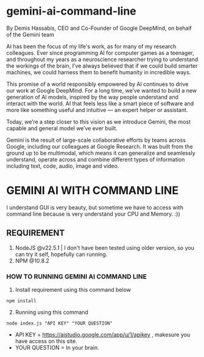 # gemini-ai-command-line
By Demis Hassabis, CEO and Co-Founder of Google DeepMind, on behalf of the Gemini team

AI has been the focus of my life's work, as for many of my research colleagues. Ever since programming AI for computer games as a teenager, and throughout my years as a neuroscience researcher trying to understand the workings of the brain, I’ve always believed that if we could build smarter machines, we could harness them to benefit humanity in incredible ways.

This promise of a world responsibly empowered by AI continues to drive our work at Google DeepMind. For a long time, we’ve wanted to build a new generation of AI models, inspired by the way people understand and interact with the world. AI that feels less like a smart piece of software and more like something useful and intuitive — an expert helper or assistant.

Today, we’re a step closer to this vision as we introduce Gemini, the most capable and general model we’ve ever built.

Gemini is the result of large-scale collaborative efforts by teams across Google, including our colleagues at Google Research. It was built from the ground up to be multimodal, which means it can generalize and seamlessly understand, operate across and combine different types of information including text, code, audio, image and video.

# GEMINI AI WITH COMMAND LINE 

I understand GUI is very beauty, but sometime we have to access with command line because is very understand your CPU and Memory. :))

## REQUIREMENT

1. NodeJS @v22.5.1 | I don't have been tested using older version, so you can try it self, hopefully can running.
2. NPM @10.8.2 

### HOW TO RUNNING GEMINI AI COMMAND LINE
1. Install requirement using this command below

```Command
npm install
```

2. Running using this command

```Command
node index.js "API KEY" "YOUR QUESTION"
```

- API KEY = https://aistudio.google.com/app/u/1/apikey , makesure you have access on this site.
- YOUR QUESTION = In your brain.



